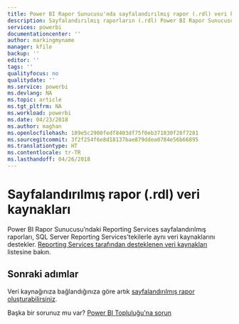 ```yaml
---
title: Power BI Rapor Sunucusu'nda sayfalandırılmış rapor (.rdl) veri kaynakları
description: Sayfalandırılmış raporların (.rdl) Power BI Rapor Sunucusu’nda bağlanabileceği veri kaynakları hakkında bilgi edinin.
services: powerbi
documentationcenter: ''
author: markingmyname
manager: kfile
backup: ''
editor: ''
tags: ''
qualityfocus: no
qualitydate: ''
ms.service: powerbi
ms.devlang: NA
ms.topic: article
ms.tgt_pltfrm: NA
ms.workload: powerbi
ms.date: 04/23/2018
ms.author: maghan
ms.openlocfilehash: 189e5c2900fedf8403df75f0eb371830f28f7281
ms.sourcegitcommit: 3f2f254f6e8d18137bae879ddea0784e56b66895
ms.translationtype: HT
ms.contentlocale: tr-TR
ms.lasthandoff: 04/26/2018
---
```

# <a name="paginated-report-rdl-data-sources"></a>Sayfalandırılmış rapor (.rdl) veri kaynakları
Power BI Rapor Sunucusu’ndaki Reporting Services sayfalandırılmış raporları, SQL Server Reporting Services’tekilerle aynı veri kaynaklarını destekler. [Reporting Services tarafından desteklenen veri kaynakları](https://docs.microsoft.com/sql/reporting-services/report-data/data-sources-supported-by-reporting-services-ssrs) listesine bakın.

## <a name="next-steps"></a>Sonraki adımlar
Veri kaynağınıza bağlandığınıza göre artık [sayfalandırılmış rapor oluşturabilirsiniz](quickstart-create-paginated-report.md).  


Başka bir sorunuz mu var? [Power BI Topluluğu'na sorun](https://community.powerbi.com/)

